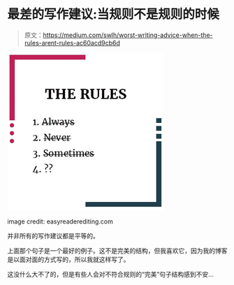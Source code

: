 # 最差的写作建议:当规则不是规则的时候

> 原文：<https://medium.com/swlh/worst-writing-advice-when-the-rules-arent-rules-ac60acd9cb6d>

![](img/fb08de0760b773492268dbc7d0b9f102.png)

image credit: easyreaderediting.com

并非所有的写作建议都是平等的。

上面那个句子是一个最好的例子。这不是完美的结构，但我喜欢它，因为我的博客是以面对面的方式写的，所以我就这样写了。

这没什么大不了的，但是有些人会对不符合规则的“完美”句子结构感到不安…